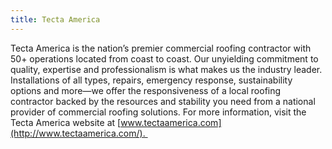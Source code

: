 ```yaml
---
title: Tecta America 
---
```


Tecta America is the nation’s premier commercial roofing contractor with 50+ operations located from coast to coast. Our unyielding commitment to quality, expertise and professionalism is what makes us the industry leader. Installations of all types, repairs, emergency response, sustainability options and more—we offer the responsiveness of a local roofing contractor backed by the resources and stability you need from a national provider of commercial roofing solutions. For more information, visit the Tecta America website at [www.tectaamerica.com](http://www.tectaamerica.com/). 
